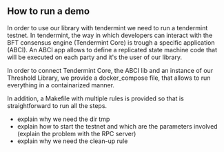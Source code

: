 ## How to run a demo 

In order to use our library with tendermint we need to run a tendermint testnet. 
In tendermint, the way in which developers can interact with the BFT consensus engine (Tendermint Core) is trough a specific application (ABCI). 
An ABCI app allows to define a replicated state machine code that will be executed on each party and it's the user of our library. 

In order to connect Tendermint Core, the ABCI lib and an instance of our Threshold Library, we provide a docker_compose file, that allows to run everything in a containarized manner. 

In addition, a Makefile with multiple rules is provided so that is straightforward to run all the steps. 

- explain why we need the dir tmp 
- explain how to start the testnet and which are the parameters involved (explain the problem with the RPC server)
- explain why we need the clean-up rule 